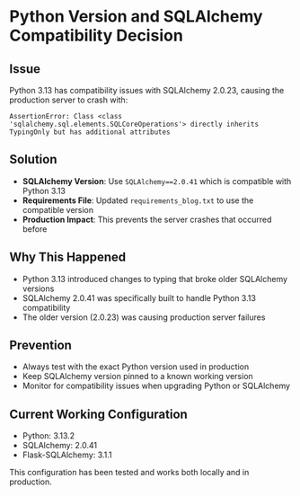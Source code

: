 # Python Version and SQLAlchemy Compatibility Decision

## Issue
Python 3.13 has compatibility issues with SQLAlchemy 2.0.23, causing the production server to crash with:
```
AssertionError: Class <class 'sqlalchemy.sql.elements.SQLCoreOperations'> directly inherits TypingOnly but has additional attributes
```

## Solution
- **SQLAlchemy Version**: Use `SQLAlchemy==2.0.41` which is compatible with Python 3.13
- **Requirements File**: Updated `requirements_blog.txt` to use the compatible version
- **Production Impact**: This prevents the server crashes that occurred before

## Why This Happened
- Python 3.13 introduced changes to typing that broke older SQLAlchemy versions
- SQLAlchemy 2.0.41 was specifically built to handle Python 3.13 compatibility
- The older version (2.0.23) was causing production server failures

## Prevention
- Always test with the exact Python version used in production
- Keep SQLAlchemy version pinned to a known working version
- Monitor for compatibility issues when upgrading Python or SQLAlchemy

## Current Working Configuration
- Python: 3.13.2
- SQLAlchemy: 2.0.41
- Flask-SQLAlchemy: 3.1.1

This configuration has been tested and works both locally and in production.
